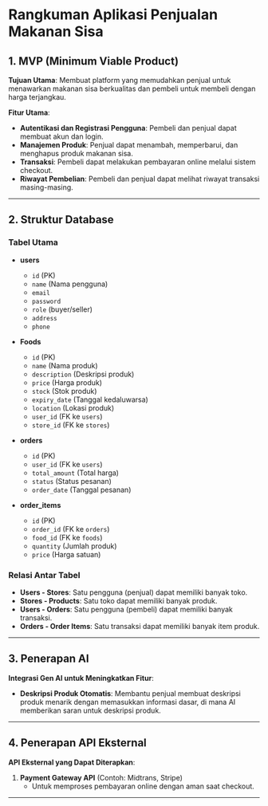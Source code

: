 # Rangkuman Aplikasi Penjualan Makanan Sisa

## 1. MVP (Minimum Viable Product)

**Tujuan Utama**:
Membuat platform yang memudahkan penjual untuk menawarkan makanan sisa berkualitas dan pembeli untuk membeli dengan harga terjangkau.

**Fitur Utama**:

- **Autentikasi dan Registrasi Pengguna**: Pembeli dan penjual dapat membuat akun dan login.
- **Manajemen Produk**: Penjual dapat menambah, memperbarui, dan menghapus produk makanan sisa.
- **Transaksi**: Pembeli dapat melakukan pembayaran online melalui sistem checkout.
- **Riwayat Pembelian**: Pembeli dan penjual dapat melihat riwayat transaksi masing-masing.

---

## 2. Struktur Database

### Tabel Utama

- **users**

  - `id` (PK)
  - `name` (Nama pengguna)
  - `email`
  - `password`
  - `role` (buyer/seller)
  - `address`
  - `phone`

- **Foods**

  - `id` (PK)
  - `name` (Nama produk)
  - `description` (Deskripsi produk)
  - `price` (Harga produk)
  - `stock` (Stok produk)
  - `expiry_date` (Tanggal kedaluwarsa)
  - `location` (Lokasi produk)
  - `user_id` (FK ke `users`)
  - `store_id` (FK ke `stores`)

- **orders**

  - `id` (PK)
  - `user_id` (FK ke `users`)
  - `total_amount` (Total harga)
  - `status` (Status pesanan)
  - `order_date` (Tanggal pesanan)

- **order_items**
  - `id` (PK)
  - `order_id` (FK ke `orders`)
  - `food_id` (FK ke `foods`)
  - `quantity` (Jumlah produk)
  - `price` (Harga satuan)

### Relasi Antar Tabel

- **Users - Stores**: Satu pengguna (penjual) dapat memiliki banyak toko.
- **Stores - Products**: Satu toko dapat memiliki banyak produk.
- **Users - Orders**: Satu pengguna (pembeli) dapat memiliki banyak transaksi.
- **Orders - Order Items**: Satu transaksi dapat memiliki banyak item produk.

---

## 3. Penerapan AI

**Integrasi Gen AI untuk Meningkatkan Fitur**:

- **Deskripsi Produk Otomatis**: Membantu penjual membuat deskripsi produk menarik dengan memasukkan informasi dasar, di mana AI memberikan saran untuk deskripsi produk.

---

## 4. Penerapan API Eksternal

**API Eksternal yang Dapat Diterapkan**:

1. **Payment Gateway API** (Contoh: Midtrans, Stripe)
   - Untuk memproses pembayaran online dengan aman saat checkout.

---
